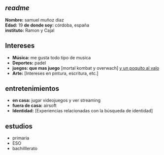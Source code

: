 ## _readme_

**Nombre:** samuel muñoz diaz  
**Edad:** 19 
**de donde soy:** córdoba, españa  
**instituto:** Ramon y Cajal  

## Intereses

- **Música:** me gusta todo tipo de musica
- **Deportes:** padel
- **juegos: que mas juego** [mortal kombat y overwach] [y un poquito al valo](https://media.tenor.com/xU-4bxFkXSQAAAAi/segall-dance.gif)
- **Arte:** [Intereses en pintura, escritura, etc.]

## entretenimientos 

- **en casa:** jugar videojuegos y ver streaming
- **fuera de casa:** airsoft
- **Identidad:** [Experiencias relacionadas con la búsqueda de identidad]

## estudios
- primaria
- ESO
- bachilllerato 

